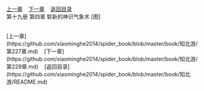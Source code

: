 
[上一章](https://github.com/xiaominghe2014/spider_book/blob/master/book/知北游/第227章.md)&nbsp;&nbsp;&nbsp;&nbsp;[下一章](https://github.com/xiaominghe2014/spider_book/blob/master/book/知北游/第229章.md)&nbsp;&nbsp;&nbsp;&nbsp;[返回目录](https://github.com/xiaominghe2014/spider_book/blob/master/book/知北游/README.md)
<br /> 第十九册 第四章 崭新的神识气象术 [图]<br />
    
  <br />
[上一章](https://github.com/xiaominghe2014/spider_book/blob/master/book/知北游/第227章.md)&nbsp;&nbsp;&nbsp;&nbsp;[下一章](https://github.com/xiaominghe2014/spider_book/blob/master/book/知北游/第229章.md)&nbsp;&nbsp;&nbsp;&nbsp;[返回目录](https://github.com/xiaominghe2014/spider_book/blob/master/book/知北游/README.md)
